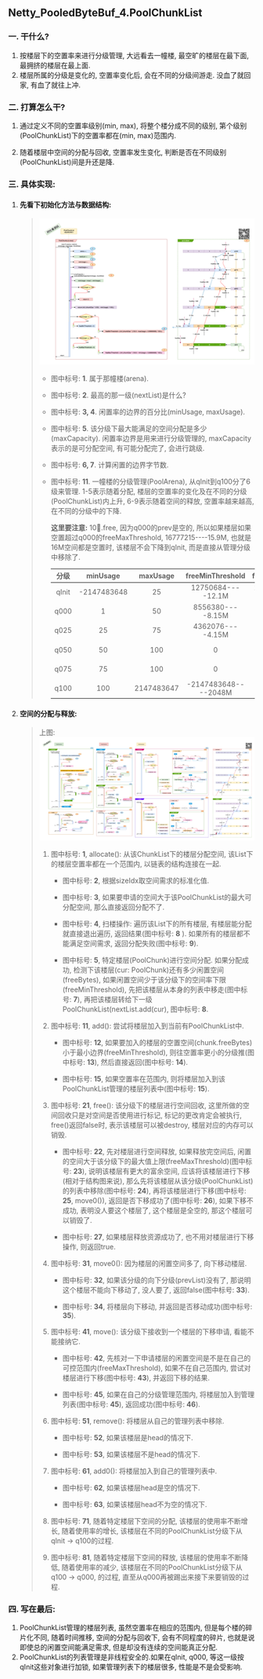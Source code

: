 ## Netty_PooledByteBuf_4.PoolChunkList

### 一. 干什么?

1. 按楼层下的空置率来进行分级管理, 大远看去一幢楼, 最空旷的楼层在最下面, 最拥挤的楼层在最上面.  
2. 楼层所属的分级是变化的, 空置率变化后, 会在不同的分级间游走. 没血了就回家, 有血了就往上冲.



### 二. 打算怎么干? 

1. 通过定义不同的空置率级别(min, max), 将整个楼分成不同的级别, 第个级别(PoolChunkList)下的空置率都在(min, max)范围内.

2. 随着楼层中空间的分配与回收, 空置率发生变化, 判断是否在不同级别(PoolChunkList)间是升还是降.

   


### 三. 具体实现:

1. #### 先看下初始化方法与数据结构:

   > ![PoolChunkList初始化及数据结构](./images/3.PooledByteBufAllocator/2.DataStructure-3.PoolChunkList.png)
   >
   > - 图中标号: **1**. 属于那幢楼(arena).
   >
   > - 图中标号: **2**. 最高的那一级(nextList)是什么?
   >
   > - 图中标号: **3, 4**. 闲置率的边界的百分比(minUsage, maxUsage). 
   >
   > - 图中标号: **5**. 该分级下最大能满足的空间分配是多少(maxCapacity). 闲置率边界是用来进行分级管理的, maxCapacity表示的是可分配空间, 有可能分配完了, 会进行跳级.
   >
   > - 图中标号: **6, 7**. 计算闲置的边界字节数.
   >
   > - 图中标号: **11**. 一幢楼的分级管理(PoolArena), 从qInit到q100分了6级来管理. 1-5表示随着分配, 楼层的空置率的变化及在不同的分级(PoolChunkList)内上升, 6-9表示随着空间的释放, 空置率越来越高, 在不同的分级中的下降. 
   >
   >   **这里要注意:** 10.free, 因为q000的prev是空的, 所以如果楼层如果空置超过q000的freeMaxThreshold, 16777215----15.9M, 也就是16M空间都是空置时, 该楼层不会下降到qInit, 而是直接从管理分级中移除了. 
   >
   >   | 分级  |  minUsage   |  maxUsage  |   freeMinThreshold   |  freeMaxThreshold   |    maxCapacity    |
   >   | :---: | :---------: | :--------: | :------------------: | :-----------------: | :---------------: |
   >   | qInit | -2147483648 |     25     |  12750684----12.1M   | 2147483647----2048M | 16609443----15.8M |
   >   | q000  |      1      |     50     |   8556380----8.15M   |  16777215----15.9M  | 16609443----15.8M |
   >   | q025  |     25      |     75     |   4362076----4.15M   |  12750684----12.1M  |  12582912----12M  |
   >   | q050  |     50      |    100     |          0           |  8556380----8.15M   |   8388608----8M   |
   >   | q075  |     75      |    100     |          0           |  4362076----4.15M   |   4194304----4M   |
   >   | q100  |     100     | 2147483647 | -2147483648----2048M |          0          |         0         |
   
2. #### 空间的分配与释放:

   > 上图: ![PoolChunkList allocate&free](./images/3.PooledByteBufAllocator/1.MainFlow-3.PoolChunkList.png)
   >
   > 1. 图中标号: **1**, allocate(): 从该ChunkList下的楼层分配空间, 该List下的楼层空置率都在一个范围内, 以链表的结构连接在一起.
   >
   >    - 图中标号: **2**, 根据sizeIdx取空间需求的标准化值.
   >
   >    - 图中标号: **3**, 如果要申请的空间大于该PoolChunkList的最大可分配空间, 那么直接返回分配不了.
   >
   >    - 图中标号: **4**, 扫楼操作: 遍历该List下的所有楼层, 有楼层能分配就直接退出遍历, 返回结果(图中标号: **8** ). 如果所有的楼层都不能满足空间需求, 返回分配失败(图中标号: **9**).
   >
   >    - 图中标号: **5**, 特定楼层(PoolChunk)进行空间分配. 如果分配成功, 检测下该楼层(cur: PoolChunk)还有多少闲置空间(freeBytes), 如果闲置空间少于该分级下的空间率下限(freeMinThreshold), 先把该楼层从本身的列表中移走(图中标号: **7**), 再把该楼层转给下一级PoolChunkList(nextList.add(cur), 图中标号: **8**. 
   >
   >      
   >
   > 2. 图中标号: **11**, add(): 尝试将楼层加入到当前有PoolChunkList中.
   >
   >    - 图中标号: **12**, 如果要加入的楼层的空置空间(chunk.freeBytes)小于最小边界(freeMinThreshold), 则往空置率更小的分级推(图中标号: **13**), 然后直接返回(图中标号: **14**).
   >
   >    - 图中标号: **15**, 如果空置率在范围内, 则将楼层加入到该PoolChunkList管理的楼层列表中(图中标号: **15**).
   >
   >      
   >
   > 3. 图中标号: **21**, free(): 该分级下的楼层进行空间回收, 这里所做的空间回收只是对空间是否使用进行标记, 标记的更改肯定会被执行, free()返回false时, 表示该楼层可以被destroy, 楼层对应的内存可以销毁.
   >
   >    - 图中标号: **22**, 先对楼层进行空间释放, 如果释放完空间后, 闲置的空间大于该分级下的最大值上限(freeMaxThreshold)(图中标号: **23**), 说明该楼层有更大的富余空间, 应该将该楼层进行下移(相对于结构图来说), 那么先将该楼层从该分级(PoolChunkList)的列表中移除(图中标号: **24**), 再将该楼层进行下移(图中标号: **25**, move0()), 返回是否下移成功了(图中标号: **26**), 如果下移不成功, 表明没人要这个楼层了, 这个楼层是全空的, 那这个楼层可以销毁了.
   >
   >    - 图中标号: **27**, 如果楼层释放资源成功了, 也不用对楼层进行下移操作, 则返回true.
   >
   >      
   >
   > 4. 图中标号: **31**, move0(): 因为楼层的闲置空间多了, 向下移动楼层. 
   >
   >    - 图中标号: **32**, 如果该分级的向下分级(prevList)没有了, 那说明这个楼层不能向下移动了, 没人要了, 返回false(图中标号: **33**).
   >
   >    - 图中标号: **34**, 将楼层向下移动, 并返回是否移动成功(图中标号: **35**). 
   >
   >      
   >
   > 5. 图中标号: **41**, move(): 该分级下接收到一个楼层的下移申请, 看能不能接纳它.
   >
   >    - 图中标号: **42**, 先核对一下申请楼层的闲置空间是不是在自己的可控范围内(freeMaxThreshold), 如果不在自己范围内, 尝试对楼层进行下移(图中标号: **43**), 并返回下移的结果.
   >
   >    - 图中标号: **45**, 如果在自己的分级管理范围内, 将楼层加入到管理列表(图中标号: **45**), 返回成功(图中标号: **46**).
   >
   >      
   >
   > 6. 图中标号: **51**, remove(): 将楼层从自己的管理列表中移除.
   >
   >    - 图中标号: **52**, 如果该楼层是head的情况下.
   >
   >    - 图中标号: **53**, 如果该楼层不是head的情况下.
   >
   >      
   >
   > 7. 图中标号: **61**, add0(): 将楼层加入到自己的管理列表中.
   >
   >    - 图中标号: **62**, 如果该楼层head是空的情况下.
   >
   >    - 图中标号: **63**, 如果该楼层head不为空的情况下.
   >
   >      
   >
   > 8. 图中标号: **71**, 随着特定楼层下空间的分配, 该楼层的使用率不断增长, 随着使用率的增长, 该楼层在不同的PoolChunkList分级下从qInit -> q100的过程.
   >
   > 9. 图中标号: **81**, 随着特定楼层下空间的释放, 该楼层的使用率不断降低, 随着使用率的减少, 该楼层在不同的PoolChunkList分级下从q100 -> q000, 的过程, 直至从q000再被踢出来接下来要销毁的过程.



### 四. 写在最后:

1. PoolChunkList管理的楼层列表, 虽然空置率在相应的范围内, 但是每个楼的碎片化不同, 随着时间推移, 空间的分配与回收下, 会有不同程度的碎片, 也就是说即使总的闲置空间能满足需求, 但是却没有连续的空间能真正分配.
2. PoolChunkList的列表管理是非线程安全的.如果在qInit, q000, 等这一级按qInit这些对象进行加锁, 如果管理列表下的楼层很多, 性能是不是会受影响.